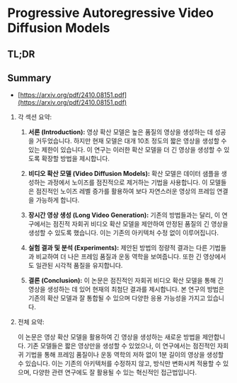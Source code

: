# Progressive Autoregressive Video Diffusion Models
## TL;DR
## Summary
- [https://arxiv.org/pdf/2410.08151.pdf](https://arxiv.org/pdf/2410.08151.pdf)

1. 각 섹션 요약:

   1) **서론 (Introduction):** 영상 확산 모델은 높은 품질의 영상을 생성하는 데 성공을 거두었습니다. 하지만 현재 모델은 대개 10초 정도의 짧은 영상을 생성할 수 있는 제한이 있습니다. 이 연구는 이러한 확산 모델을 더 긴 영상을 생성할 수 있도록 확장할 방법을 제시합니다.

   2) **비디오 확산 모델 (Video Diffusion Models):** 확산 모델은 데이터 샘플을 생성하는 과정에서 노이즈를 점진적으로 제거하는 기법을 사용합니다. 이 모델들은 점진적인 노이즈 레벨 증가를 활용하여 보다 자연스러운 영상의 프레임 연결을 가능하게 합니다.

   3) **장시간 영상 생성 (Long Video Generation):** 기존의 방법들과는 달리, 이 연구에서는 점진적 자회귀 비디오 확산 모델을 제안하여 안정된 품질의 긴 영상을 생성할 수 있도록 했습니다. 이는 기존의 아키텍처 수정 없이 이루어집니다.

   4) **실험 결과 및 분석 (Experiments):** 제안된 방법의 정량적 결과는 다른 기법들과 비교하여 더 나은 프레임 품질과 운동 역학을 보여줍니다. 또한 긴 영상에서도 일관된 시각적 품질을 유지합니다.

   5) **결론 (Conclusion):** 이 논문은 점진적인 자회귀 비디오 확산 모델을 통해 긴 영상을 생성하는 데 있어 현재의 최첨단 결과를 제시합니다. 본 연구의 방법은 기존의 확산 모델과 잘 통합될 수 있으며 다양한 응용 가능성을 가지고 있습니다.

2. 전체 요약:

   이 논문은 영상 확산 모델을 활용하여 긴 영상을 생성하는 새로운 방법을 제안합니다. 기존 모델들은 짧은 영상만을 생성할 수 있었으나, 이 연구에서는 점진적인 자회귀 기법을 통해 프레임 품질이나 운동 역학의 저하 없이 1분 길이의 영상을 생성할 수 있습니다. 이는 기존의 아키텍처를 수정하지 않고, 방식만 변화시켜 적용할 수 있으며, 다양한 관련 연구에도 잘 활용될 수 있는 혁신적인 접근법입니다.